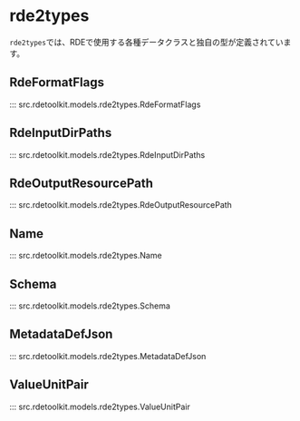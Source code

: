 # rde2types

`rde2types`では、RDEで使用する各種データクラスと独自の型が定義されています。

## RdeFormatFlags

::: src.rdetoolkit.models.rde2types.RdeFormatFlags

## RdeInputDirPaths

::: src.rdetoolkit.models.rde2types.RdeInputDirPaths

## RdeOutputResourcePath

::: src.rdetoolkit.models.rde2types.RdeOutputResourcePath

## Name

::: src.rdetoolkit.models.rde2types.Name

## Schema

::: src.rdetoolkit.models.rde2types.Schema

## MetadataDefJson

::: src.rdetoolkit.models.rde2types.MetadataDefJson

## ValueUnitPair

::: src.rdetoolkit.models.rde2types.ValueUnitPair
